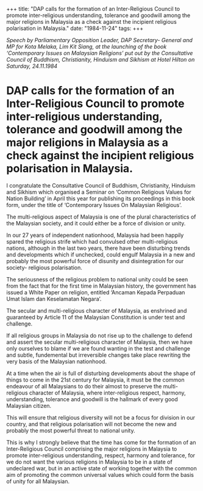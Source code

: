 +++ 
title: "DAP calls for the formation of an Inter-Religious Council to promote inter-religious understanding, tolerance and goodwill among the major religions in Malaysia as a check against the incipient religious polarisation in Malaysia."
date: "1984-11-24"
tags:
+++

_Speech by Parliamentary Opposition Leader, DAP Secretary- General and MP for Kota Melaka, Lim Kit Siang, at the launching of the book ‘Contemporary Issues on Malaysian Religions’ put out by the Consultative Council of Buddhism, Christianity, Hinduism and Sikhism at Hotel Hilton on Saturday, 24.11.1984_

# DAP calls for the formation of an Inter-Religious Council to promote inter-religious understanding, tolerance and goodwill among the major religions in Malaysia as a check against the incipient religious polarisation in Malaysia.

I congratulate the Consultative Council of Buddhism, Christianity, Hinduism and Sikhism which organised a Seminar on ‘Common Religious Values for Nation Building’ in April this year for publishing its proceedings in this book form, under the title of ‘Contemporary Issues On Malaysian Religious’.</u>

The multi-religious aspect of Malaysia is one of the plural characteristics of the Malaysian society, and it could either be a force of division or unity.

In our 27 years of independent nationhood, Malaysia had been happily spared the religious strife which had convulsed other multi-religious nations, although in the last two years, there have been disturbing trends and developments which if unchecked, could engulf Malaysia in a new and probably the most powerful force of disunity and disintegration for our society- religious polarisation.

The seriousness of the religious problem to national unity could be seen from the fact that for the first time in Malaysian history, the government has issued a White Paper on religion, entitled ‘Ancaman Kepada Perpaduan Umat Islam dan Keselamatan Negara’.

The secular and multi-religious character of Malaysia, as enshrined and guaranteed by Article 11 of the Malaysian Constitution is under test and challenge.

If all religious groups in Malaysia do not rise up to the challenge to defend and assert the secular multi-religious character of Malaysia, then we have only ourselves to blame if we are found wanting in the test and challenge and subtle, fundemental but irreversible changes take place rewriting the very basis of the Malaysian nationhood.

At a time when the air is full of disturbing developments about the shape of things to come in the 21st century for Malaysia, it must be the common endeavour of all Malaysians to do their almost to preserve the multi-religious character of Malaysia, where inter-religious respect, harmony, understanding, tolerance and goodwill is the hallmark of every good Malaysian citizen.

This will ensure that religious diversity will not be a focus for division in our country, and that religious polarisation will not become the new and probably the most powerful threat to national unity.

This is why I strongly believe that the time has come for the formation of an Inter-Religious Council comprising the major religions in Malaysia to promote inter-religious understanding, respect, harmony and tolerance, for we do not want the various religions in Malaysia to be in a state of undeclared war, but in an active state of working together with the common aim of promoting the common universal values which could form the basis of unity for all Malaysian.
 

